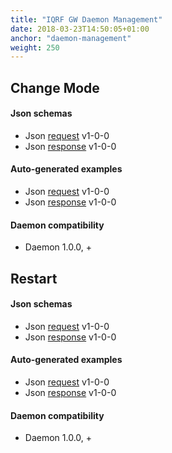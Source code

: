 ```yaml
---
title: "IQRF GW Daemon Management"
date: 2018-03-23T14:50:05+01:00
anchor: "daemon-management"
weight: 250 
---
```

## Change Mode
#### Json schemas

- Json [request](https://apidocs.iqrfsdk.org/iqrf-gateway-daemon/json/#iqrf/mngDaemon_Mode-request-1-0-0.json) v1-0-0
- Json [response](https://apidocs.iqrfsdk.org/iqrf-gateway-daemon/json/#iqrf/mngDaemon_Mode-response-1-0-0.json) v1-0-0

#### Auto-generated examples

- Json [request](https://apidocs.iqrfsdk.org/iqrf-gateway-daemon/json/iqrf/agen-examples/mngDaemon_Mode-request-1-0-0-example.json) v1-0-0
- Json [response](https://apidocs.iqrfsdk.org/iqrf-gateway-daemon/json/iqrf/agen-examples/mngDaemon_Mode-response-1-0-0-example.json) v1-0-0

#### Daemon compatibility

- Daemon 1.0.0, +

## Restart
#### Json schemas

- Json [request](https://apidocs.iqrfsdk.org/iqrf-gateway-daemon/json/#iqrf/mngDaemon_Restart-request-1-0-0.json) v1-0-0
- Json [response](https://apidocs.iqrfsdk.org/iqrf-gateway-daemon/json/#iqrf/mngDaemon_Restart-response-1-0-0.json) v1-0-0

#### Auto-generated examples

- Json [request](https://apidocs.iqrfsdk.org/iqrf-gateway-daemon/json/iqrf/agen-examples/mngDaemon_Restart-request-1-0-0-example.json) v1-0-0
- Json [response](https://apidocs.iqrfsdk.org/iqrf-gateway-daemon/json/iqrf/agen-examples/mngDaemon_Restart-response-1-0-0-example.json) v1-0-0

#### Daemon compatibility

- Daemon 1.0.0, +
